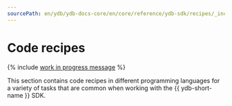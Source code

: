 ```yaml
---
sourcePath: en/ydb/ydb-docs-core/en/core/reference/ydb-sdk/recipes/_includes/index.md
---
```

# Code recipes

{% include [work in progress message](addition.md) %}

This section contains code recipes in different programming languages for a variety of tasks that are common when working with the {{ ydb-short-name }} SDK.


